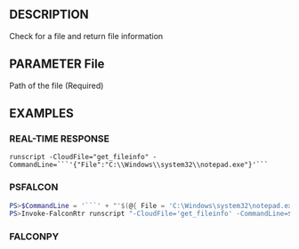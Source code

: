## DESCRIPTION
Check for a file and return file information

## PARAMETER File
Path of the file (Required)

## EXAMPLES

### REAL-TIME RESPONSE
```
runscript -CloudFile="get_fileinfo" -CommandLine=```'{"File":"C:\\Windows\\system32\\notepad.exe"}'```
```
### PSFALCON
```powershell
PS>$CommandLine = '```' + "'$(@{ File = 'C:\Windows\system32\notepad.exe' } | ConvertTo-Json -Compress)'" + '```'
PS>Invoke-FalconRtr runscript "-CloudFile='get_fileinfo' -CommandLine=$CommandLine" -HostId <id>, <id>
```
### FALCONPY